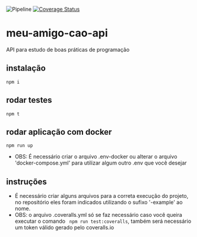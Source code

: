 ![Pipeline](https://github.com/AraujoGS/meu-amigo-cao-api/actions/workflows/pipeline.yml/badge.svg)
[![Coverage Status](https://coveralls.io/repos/github/AraujoGS/meu-amigo-cao-api/badge.svg?branch=main)](https://coveralls.io/github/AraujoGS/meu-amigo-cao-api?branch=main)

# meu-amigo-cao-api
API para estudo de boas práticas de programação

## instalação
` npm i `

## rodar testes
` npm t `

## rodar aplicação com docker
` npm run up `
- OBS: É necessário criar o arquivo .env-docker ou alterar o arquivo 'docker-compose.yml' para utilizar algum outro .env que você desejar

## instruções
- É necessário criar alguns arquivos para a correta execução do projeto, no repositório eles foram indicados utilizando o sufixo '-example' ao nome.
- OBS: o arquivo .coveralls.yml só se faz necessário caso você queira executar o comando ` npm run test:coveralls`, também será necessário um token válido gerado pelo coveralls.io
